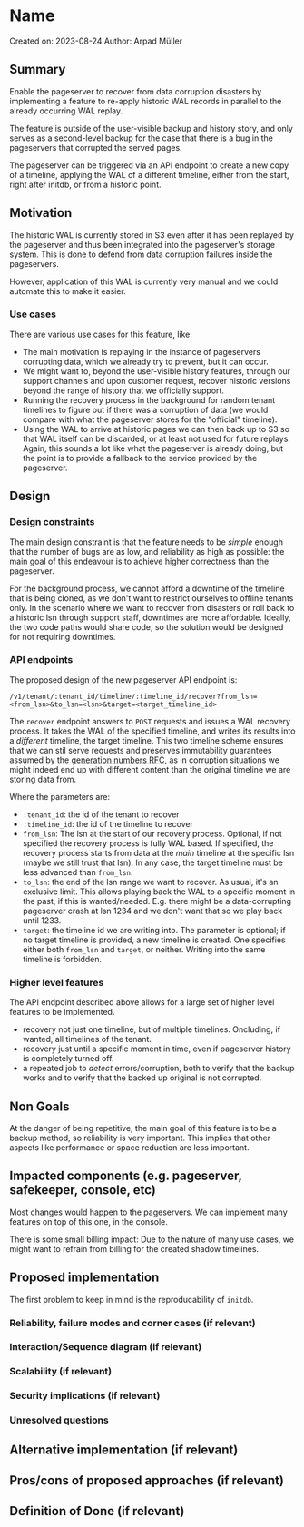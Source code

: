 # Name

Created on: 2023-08-24
Author: Arpad Müller

## Summary

Enable the pageserver to recover from data corruption disasters by implementing
a feature to re-apply historic WAL records in parallel to the already occurring
WAL replay.

The feature is outside of the user-visible backup and history story, and only
serves as a second-level backup for the case that there is a bug in the
pageservers that corrupted the served pages.

The pageserver can be triggered via an API endpoint to create a new copy of a
timeline, applying the WAL of a different timeline, either from the start,
right after initdb, or from a historic point.

## Motivation

The historic WAL is currently stored in S3 even after it has been replayed by
the pageserver and thus been integrated into the pageserver's storage system.
This is done to defend from data corruption failures inside the pageservers.

However, application of this WAL is currently very manual and we could automate
this to make it easier.

### Use cases

There are various use cases for this feature, like:

* The main motivation is replaying in the instance of pageservers corrupting
  data, which we already try to prevent, but it can occur.
* We might want to, beyond the user-visible history features, through our
  support channels and upon customer request, recover historic versions beyond
  the range of history that we officially support.
* Running the recovery process in the background for random tenant timelines
  to figure out if there was a corruption of data (we would compare with what
  the pageserver stores for the "official" timeline).
* Using the WAL to arrive at historic pages we can then back up to S3 so that
  WAL itself can be discarded, or at least not used for future replays.
  Again, this sounds a lot like what the pageserver is already doing, but the
  point is to provide a fallback to the service provided by the pageserver.

## Design

### Design constraints

The main design constraint is that the feature needs to be *simple* enough that
the number of bugs are as low, and reliability as high as possible: the main
goal of this endeavour is to achieve higher correctness than the pageserver.

For the background process, we cannot afford a downtime of the timeline that is
being cloned, as we don't want to restrict ourselves to offline tenants only.
In the scenario where we want to recover from disasters or roll back to a
historic lsn through support staff, downtimes are more affordable. Ideally, the
two code paths would share code, so the solution would be designed for not
requiring downtimes.

### API endpoints

The proposed design of the new pageserver API endpoint is:

```
/v1/tenant/:tenant_id/timeline/:timeline_id/recover?from_lsn=<from_lsn>&to_lsn=<lsn>&target=<target_timeline_id>
```

The `recover` endpoint answers to `POST` requests and issues a WAL recovery
process. It takes the WAL of the specified timeline, and writes its results
into a *different* timeline, the target timeline. This two timeline scheme
ensures that we can stil serve requests and preserves immutability guarantees
assumed by the [generation numbers RFC], as in corruption situations we might
indeed end up with different content than the original timeline we are storing
data from.

Where the parameters are:

* `:tenant_id`: the id of the tenant to recover
* `:timeline_id`: the id of the timeline to recover
* `from_lsn`: The lsn at the start of our recovery process.
  Optional, if not specified the recovery process is fully WAL based.
  If specified, the recovery process starts from data at the *main* timeline
  at the specific lsn (maybe we still trust that lsn). In any case, the target
  timeline must be less advanced than `from_lsn`.
* `to_lsn`: the end of the lsn range we want to recover. As usual, it's an
  exclusive limit. This allows playing back the WAL to a specific moment in the
  past, if this is wanted/needed. E.g. there might be a data-corrupting
  pageserver crash at lsn 1234 and we don't want that so we play back until
  1233.
* `target`: the timeline id we are writing into. The parameter is optional;
  if no target timeline is provided, a new timeline is created.
  One specifies either both `from_lsn` and `target`, or neither.
  Writing into the same timeline is forbidden.

[generation numbers RFC]: https://github.com/neondatabase/neon/pull/4919

### Higher level features

The API endpoint described above allows for a large set of higher level
features to be implemented.

* recovery not just one timeline, but of multiple timelines. Oncluding, if
  wanted, all timelines of the tenant.
* recovery just until a specific moment in time, even if pageserver history is
  completely turned off.
* a repeated job to *detect* errors/corruption, both to verify that the backup
  works and to verify that the backed up original is not corrupted.

## Non Goals

At the danger of being repetitive, the main goal of this feature is to be a
backup method, so reliability is very important. This implies that other
aspects like performance or space reduction are less important.

## Impacted components (e.g. pageserver, safekeeper, console, etc)

Most changes would happen to the pageservers.
We can implement many features on top of this one, in the console.

There is some small billing impact: Due to the nature of many use cases, we
might want to refrain from billing for the created shadow timelines.

## Proposed implementation

The first problem to keep in mind is the reproducability of `initdb`.

### Reliability, failure modes and corner cases (if relevant)

### Interaction/Sequence diagram (if relevant)

### Scalability (if relevant)

### Security implications (if relevant)

### Unresolved questions

## Alternative implementation (if relevant)

## Pros/cons of proposed approaches (if relevant)

## Definition of Done (if relevant)

